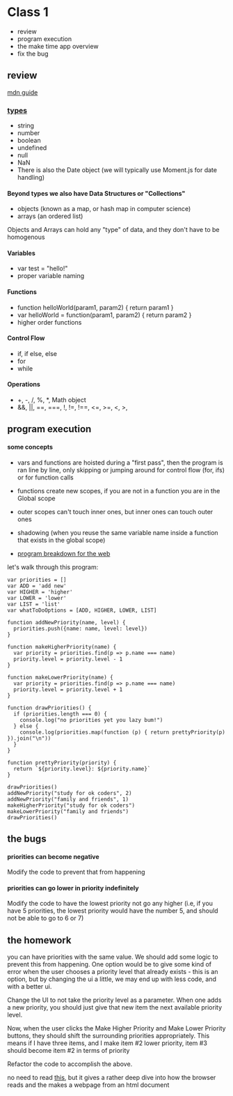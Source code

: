 # Class 1
* review
* program execution
* the make time app overview
* fix the bug

## review

[mdn guide](https://developer.mozilla.org/en-US/docs/Web/JavaScript/Guide/Introduction)

### [types](https://developer.mozilla.org/en-US/docs/Web/JavaScript/Data_structures)

* string
* number
* boolean
* undefined
* null
* NaN
* There is also the Date object (we will typically use Moment.js for date handling)

#### Beyond types we also have Data Structures or "Collections"

* objects (known as a map, or hash map in computer science)
* arrays (an ordered list)

Objects and Arrays can hold any "type" of data, and they don't have to be
homogenous 

#### Variables
* var test = "hello!"
* proper variable naming

#### Functions
* function helloWorld(param1, param2) { return param1 }
* var helloWorld = function(param1, param2) { return param2 }
* higher order functions

#### Control Flow
* if, if else, else
* for
* while

#### Operations
* +, -, /, %, \*, Math object
* &&, ||, ==, ===, !, !=, !==, <=, >=, <, >, 

## program execution

#### some concepts
* vars and functions are hoisted during a "first pass", then the program is ran
  line by line, only skipping or jumping around for control flow (for, ifs) or
  for function calls
* functions create new scopes, if you are not in a function you are in the Global scope
* outer scopes can't touch inner ones, but inner ones can touch outer ones
* shadowing (when you reuse the same variable name inside a function that exists
  in the global scope)

* [program breakdown for the web](http://www.pythontutor.com/javascript.html#mode=display)

let's walk through this program:
```
var priorities = []
var ADD = 'add new'
var HIGHER = 'higher'
var LOWER = 'lower'
var LIST = 'list'
var whatToDoOptions = [ADD, HIGHER, LOWER, LIST]

function addNewPriority(name, level) {
  priorities.push({name: name, level: level})
}

function makeHigherPriority(name) {
  var priority = priorities.find(p => p.name === name)
  priority.level = priority.level - 1
}

function makeLowerPriority(name) {
  var priority = priorities.find(p => p.name === name)
  priority.level = priority.level + 1
}

function drawPriorities() {
  if (priorities.length === 0) {
    console.log("no priorities yet you lazy bum!")
  } else {
    console.log(priorities.map(function (p) { return prettyPriority(p) }).join("\n"))
  }
}

function prettyPriority(priority) {
  return `${priority.level}: ${priority.name}`
}

drawPriorities()
addNewPriority("study for ok coders", 2)
addNewPriority("family and friends", 1)
makeHigherPriority("study for ok coders")
makeLowerPriority("family and friends")
drawPriorities()
```

## the bugs

#### priorities can become negative

Modify the code to prevent that from happening

#### priorities can go lower in priority indefinitely 

Modify the code to have the lowest priority not go any higher (i.e, if you have
5 priorities, the lowest priority would have the number 5, and should not be
able to go to 6 or 7)

## the homework
you can have priorities with the same value. We should add some logic to prevent
this from happening. One option would be to give some kind of error when the
user chooses a priority level that already exists - this is an option, but by
changing the ui a little, we may end up with less code, and with a better ui.

Change the UI to not take the priority level as a parameter. When one adds a new
priority, you should just give that new item the next available priority level.

Now, when the user clicks the Make Higher Priority and Make Lower Priority
buttons, they should shift the surrounding priorities appropriately. This means
if I have three items, and I make item #2 lower priority, item #3 should become
item #2 in terms of priority

Refactor the code to accomplish the above.

no need to read
  [this](https://www.html5rocks.com/en/tutorials/internals/howbrowserswork/),
  but it gives a rather deep dive into how the browser reads and the makes a
  webpage from an html document